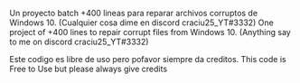 Un proyecto batch +400 lineas para reparar archivos corruptos de Windows 10. (Cualquier cosa dime en discord craciu25_YT#3332)
One project of +400 lines to repair corrupt files from Windows 10. (Anything say to me on discord craciu25_YT#3332)


Este codigo es libre de uso pero pofavor siempre da creditos.
This code is Free to Use but please always give credits
